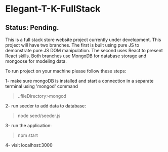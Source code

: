 # Elegant-T-K-FullStack

## Status: Pending.

This is a full stack store website project currently under development. This project will have two branches. The first is built using pure JS to demonstrate pure JS DOM manipulation. The second uses React to present React skills. Both branches use MongoDB for database storage and mongoose for modeling data.

To run project on your machine please follow these steps:

1- make sure mongoDB is installed and start a connection in a separate terminal using 'mongod' command
> ..fileDirectory>mongod

2- run seeder to add data to database: 
> node seed/seeder.js

3- run the application: 
> npm start

4- visit localhost:3000
